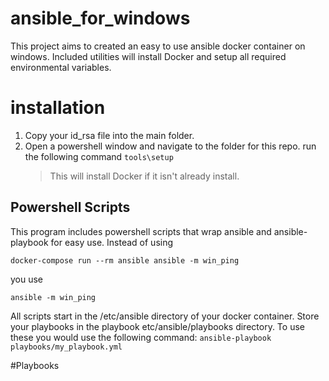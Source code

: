 # ansible_for_windows
This project aims to created an easy to use ansible docker container on windows.  Included utilities will install Docker and setup all required environmental variables.

# installation
1. Copy your id_rsa file into the main folder.
2. Open a powershell window and navigate to the folder for this repo. run the following command
   `tools\setup`
   > This will install Docker if it isn't already install.

## Powershell Scripts
This program includes powershell scripts that wrap ansible and ansible-playbook for easy use. Instead of using

`docker-compose run --rm ansible ansible -m win_ping`

you use

`ansible -m win_ping`

All scripts start in the /etc/ansible directory of your docker container. Store your playbooks in the playbook etc/ansible/playbooks directory.  To use these you would use the following command:
  `ansible-playbook playbooks/my_playbook.yml`

#Playbooks
